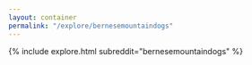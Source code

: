 ```yaml
---
layout: container
permalink: "/explore/bernesemountaindogs"
---
```


<link rel="stylesheet" type="text/css" href="/static/css/explore.css">
{% include explore.html subreddit="bernesemountaindogs" %}
